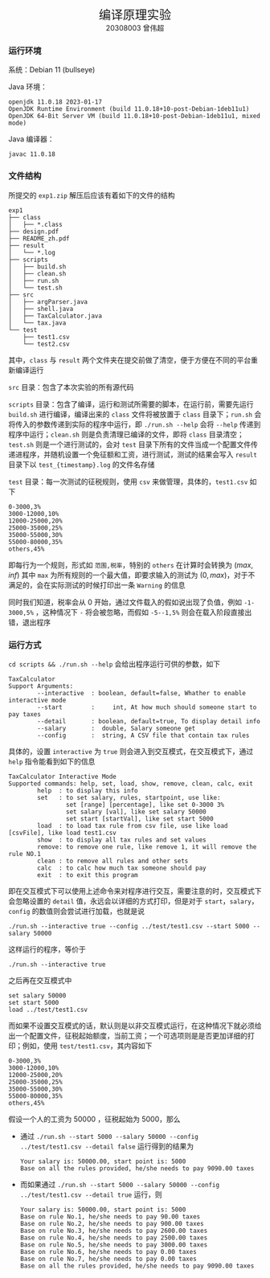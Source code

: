 <center><font size = 5>编译原理实验</font></center>

<center>20308003 曾伟超</center>

### 运行环境

系统：Debian 11 (bullseye)

Java 环境：

```shell
openjdk 11.0.18 2023-01-17
OpenJDK Runtime Environment (build 11.0.18+10-post-Debian-1deb11u1)
OpenJDK 64-Bit Server VM (build 11.0.18+10-post-Debian-1deb11u1, mixed mode)
```

Java 编译器：

```shell
javac 11.0.18
```

### 文件结构

所提交的 `exp1.zip` 解压后应该有着如下的文件的结构

```shell
exp1
├── class
│   ├── *.class
├── design.pdf
├── README_zh.pdf
├── result
│   └── *.log
├── scripts
│   ├── build.sh
│   ├── clean.sh
│   ├── run.sh
│   └── test.sh
├── src
│   ├── argParser.java
│   ├── shell.java
│   ├── TaxCalculator.java
│   └── tax.java
└── test
    ├── test1.csv
    └── test2.csv
```

其中，`class` 与 `result` 两个文件夹在提交前做了清空，便于方便在不同的平台重新编译运行

`src` 目录：包含了本次实验的所有源代码

`scripts` 目录：包含了编译，运行和测试所需要的脚本，在运行前，需要先运行 `build.sh` 进行编译，编译出来的 `class` 文件将被放置于 `class` 目录下；`run.sh` 会将传入的参数传递到实际的程序中运行，即 `./run.sh --help` 会将 `--help` 传递到程序中运行；`clean.sh` 则是负责清理已编译的文件，即将 `class` 目录清空；`test.sh` 则是一个进行测试的，会对 `test` 目录下所有的文件当成一个配置文件传递进程序，并随机设置一个免征额和工资，进行测试，测试的结果会写入 `result` 目录下以 `test_{timestamp}.log` 的文件名存储

`test` 目录：每一次测试的征税规则，使用 `csv` 来做管理，具体的，`test1.csv` 如下

```
0-3000,3%
3000-12000,10%
12000-25000,20%
25000-35000,25%
35000-55000,30%
55000-80000,35%
others,45%
```

即每行为一个规则，形式如 `范围,税率`，特别的 `others` 在计算时会转换为 $(max, inf)$ 其中 `max` 为所有规则的一个最大值，即要求输入的测试为 $(0, max)$，对于不满足的，会在实际测试的时候打印出一条 `Warning` 的信息

同时我们知道，税率会从 0 开始，通过文件载入的假如说出现了负值，例如 `-1-3000,5%` ，这种情况下 `-` 将会被忽略，而假如 `-5--1,5%` 则会在载入阶段直接出错，退出程序

### 运行方式

`cd scripts && ./run.sh --help` 会给出程序运行可供的参数，如下

 ```shell
 TaxCalculator
 Support Arguments:
         --interactive  : boolean, default=false, Whather to enable interactive mode
         --start        :     int, At how much should someone start to pay taxes
         --detail       : boolean, default=true, To display detail info
         --salary       :  double, Salary someone get
         --config       :  string, A CSV file that contain tax rules
 ```

具体的，设置 `interactive` 为 `true` 则会进入到交互模式，在交互模式下，通过 `help` 指令能看到如下的信息

```
TaxCalculator Interactive Mode
Supported commands: help, set, load, show, remove, clean, calc, exit
        help  : to display this info
        set   : to set salary, rules, startpoint, use like:
                set [range] [percentage], like set 0-3000 3%
                set salary [val], like set salary 50000
                set start [startVal], like set start 5000
        load  : to load tax rule from csv file, use like load [csvFile], like load test1.csv
        show  : to display all tax rules and set values
        remove: to remove one rule, like remove 1, it will remove the rule NO.1
        clean : to remove all rules and other sets
        calc  : to calc how much tax someone should pay
        exit  : to exit this program
```

即在交互模式下可以使用上述命令来对程序进行交互，需要注意的时，交互模式下会忽略设置的 `detail` 值，永远会以详细的方式打印，但是对于 `start`，`salary`，`config` 的数值则会尝试进行加载，也就是说

````shell
./run.sh --interactive true --config ../test/test1.csv --start 5000 --salary 50000
````

这样运行的程序，等价于 

```shell
./run.sh --interactive true
```

之后再在交互模式中

```
set salary 50000
set start 5000
load ../test/test1.csv
```

而如果不设置交互模式的话，默认则是以非交互模式运行，在这种情况下就必须给出一个配置文件，征税起始额度，当前工资；一个可选项则是是否更加详细的打印；例如，使用 `test/test1.csv`，其内容如下

```
0-3000,3%
3000-12000,10%
12000-25000,20%
25000-35000,25%
35000-55000,30%
55000-80000,35%
others,45%
```

假设一个人的工资为 $50000$ ，征税起始为 $5000$，那么

* 通过 `./run.sh --start 5000 --salary 50000 --config ../test/test1.csv --detail false` 运行得到的结果为

  ```
  Your salary is: 50000.00, start point is: 5000
  Base on all the rules provided, he/she needs to pay 9090.00 taxes
  ```

* 而如果通过 `./run.sh --start 5000 --salary 50000 --config ../test/test1.csv --detail true` 运行，则

  ```
  Your salary is: 50000.00, start point is: 5000
  Base on rule No.1, he/she needs to pay 90.00 taxes
  Base on rule No.2, he/she needs to pay 900.00 taxes
  Base on rule No.3, he/she needs to pay 2600.00 taxes
  Base on rule No.4, he/she needs to pay 2500.00 taxes
  Base on rule No.5, he/she needs to pay 3000.00 taxes
  Base on rule No.6, he/she needs to pay 0.00 taxes
  Base on rule No.7, he/she needs to pay 0.00 taxes
  Base on all the rules provided, he/she needs to pay 9090.00 taxes
  ```

  

